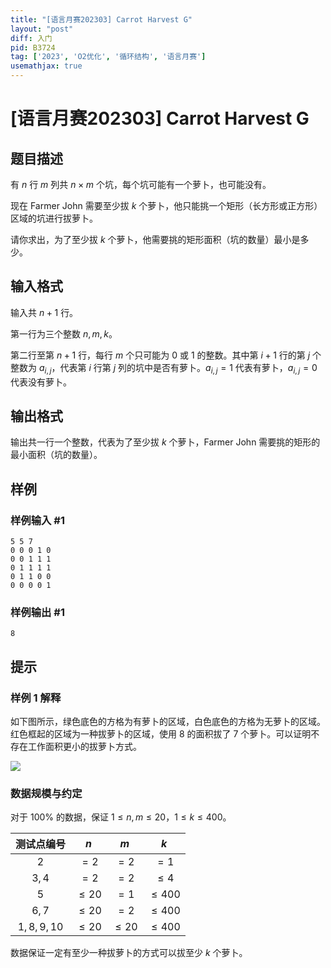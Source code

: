 ```yaml
---
title: "[语言月赛202303] Carrot Harvest G"
layout: "post"
diff: 入门
pid: B3724
tag: ['2023', 'O2优化', '循环结构', '语言月赛']
usemathjax: true
---
```


# [语言月赛202303] Carrot Harvest G
## 题目描述

有 $n$ 行 $m$ 列共 $n \times m$ 个坑，每个坑可能有一个萝卜，也可能没有。

现在 Farmer John 需要至少拔 $k$ 个萝卜，他只能挑一个矩形（长方形或正方形）区域的坑进行拔萝卜。

请你求出，为了至少拔 $k$ 个萝卜，他需要挑的矩形面积（坑的数量）最小是多少。
## 输入格式

输入共 $n + 1$ 行。

第一行为三个整数 $n, m, k$。

第二行至第 $n + 1$ 行，每行 $m$ 个只可能为 $0$ 或 $1$ 的整数。其中第 $i + 1$ 行的第 $j$ 个整数为 $a _ {i, j}$，代表第 $i$ 行第 $j$ 列的坑中是否有萝卜。$a _ {i, j} = 1$ 代表有萝卜，$a _ {i, j} = 0$ 代表没有萝卜。
## 输出格式

输出共一行一个整数，代表为了至少拔 $k$ 个萝卜，Farmer John 需要挑的矩形的最小面积（坑的数量）。
## 样例

### 样例输入 #1
```
5 5 7
0 0 0 1 0
0 0 1 1 1
0 1 1 1 1
0 1 1 0 0
0 0 0 0 1
```
### 样例输出 #1
```
8
```
## 提示

### 样例 1 解释

如下图所示，绿色底色的方格为有萝卜的区域，白色底色的方格为无萝卜的区域。红色框起的区域为一种拔萝卜的区域，使用 $8$ 的面积拔了 $7$ 个萝卜。可以证明不存在工作面积更小的拔萝卜方式。

![](https://cdn.luogu.com.cn/upload/image_hosting/63u88gjp.png)

### 数据规模与约定

对于 $100\%$ 的数据，保证 $1 \leq n, m \leq 20$，$1 \leq k \leq 400$。

| 测试点编号 | $n$ | $m$ | $k$ |
| :----------: | :----------: | :----------: | :----------: |
| $2$ | $= 2$ | $= 2$ | $= 1$ |
| $3, 4$ | $= 2$ | $= 2$ | $\leq 4$ |
| $5$ | $\leq 20$ | $= 1$ | $\leq 400$ |
| $6, 7$ | $\leq 20$ | $= 2$ | $\leq 400$ |
| $1, 8, 9, 10$ | $\leq 20$ | $\leq 20$ | $\leq 400$ |

数据保证一定有至少一种拔萝卜的方式可以拔至少 $k$ 个萝卜。
